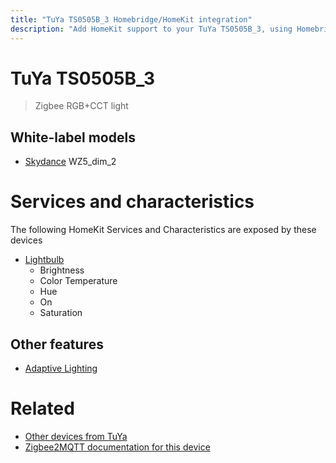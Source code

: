 ```yaml
---
title: "TuYa TS0505B_3 Homebridge/HomeKit integration"
description: "Add HomeKit support to your TuYa TS0505B_3, using Homebridge, Zigbee2MQTT and homebridge-z2m."
---
```

<!---
This file has been GENERATED using src/docgen/docgen.ts
DO NOT EDIT THIS FILE MANUALLY!
-->
# TuYa TS0505B_3
> Zigbee RGB+CCT light


## White-label models
* [Skydance](../index.md#skydance) WZ5_dim_2

# Services and characteristics
The following HomeKit Services and Characteristics are exposed by
these devices

* [Lightbulb](../../light.md)
  * Brightness
  * Color Temperature
  * Hue
  * On
  * Saturation

## Other features
* [Adaptive Lighting](../../light.md)

# Related
* [Other devices from TuYa](../index.md#tuya)
* [Zigbee2MQTT documentation for this device](https://www.zigbee2mqtt.io/devices/TS0505B_3.html)